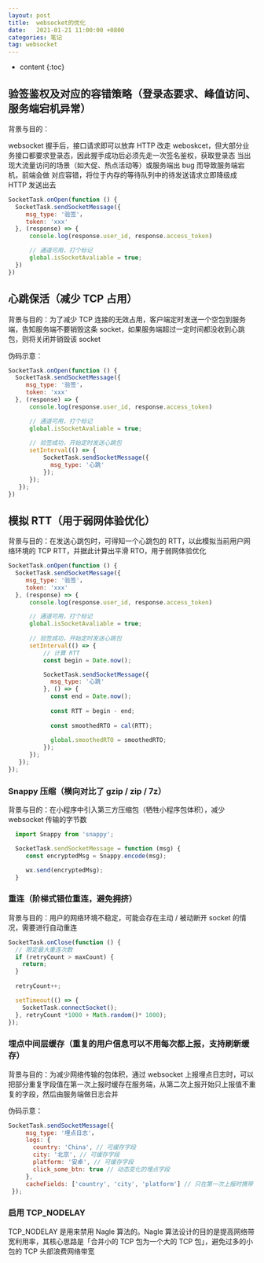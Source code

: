 ```yaml
---
layout: post
title:  websocket的优化
date:   2021-01-21 11:00:00 +0800
categories: 笔记
tag: websocket
---
```

* content
{:toc}

## 验签鉴权及对应的容错策略（登录态要求、峰值访问、服务端宕机异常）

背景与目的：

websocket 握手后，接口请求即可以放弃 HTTP 改走 weboskcet，但大部分业务接口都要求登录态，因此握手成功后必须先走一次签名鉴权，获取登录态
当出现大流量访问的场景（如大促、热点活动等）或服务端出 bug 而导致服务端宕机，前端会做 对应容错，将位于内存的等待队列中的待发送请求立即降级成 HTTP 发送出去

```js
SocketTask.onOpen(function () {
  SocketTask.sendSocketMessage({
     msg_type: '验签'，
     token: 'xxx'
  }, (response) => {
      console.log(response.user_id, response.access_token)

      // 通道可用，打个标记
      global.isSocketAvaliable = true;
  })
})
```

## 心跳保活（减少 TCP 占用）

背景与目的：为了减少 TCP 连接的无效占用，客户端定时发送一个空包到服务端，告知服务端不要销毁这条 socket，如果服务端超过一定时间都没收到心跳包，则将关闭并销毁该 socket

伪码示意：

```js
SocketTask.onOpen(function () {
  SocketTask.sendSocketMessage({
     msg_type: '验签'，
     token: 'xxx'
  }, (response) => {
      console.log(response.user_id, response.access_token)

      // 通道可用，打个标记
      global.isSocketAvaliable = true;
      
      // 验签成功，开始定时发送心跳包
      setInterval(() => {
          SocketTask.sendSocketMessage({
            msg_type: '心跳'
          });
      });
   });
})
```

## 模拟 RTT（用于弱网体验优化）

背景与目的：在发送心跳包时，可得知一个心跳包的 RTT，以此模拟当前用户网络环境的 TCP RTT，并据此计算出平滑 RTO，用于弱网体验优化

```js
SocketTask.onOpen(function () {
  SocketTask.sendSocketMessage({
     msg_type: '验签'，
     token: 'xxx'
  }, (response) => {
      console.log(response.user_id, response.access_token)

      // 通道可用，打个标记
      global.isSocketAvaliable = true;
      
      // 验签成功，开始定时发送心跳包
      setInterval(() => {
          // 计算 RTT
          const begin = Date.now();

          SocketTask.sendSocketMessage({
            msg_type: '心跳'
          }, () => {
            const end = Date.now();
            
            const RTT = begin - end;
            
            const smoothedRTO = cal(RTT);
            
            global.smoothedRTO = smoothedRTO;
          });
      });
   });
});
```

### Snappy 压缩（横向对比了 gzip / zip / 7z）

背景与目的：在小程序中引入第三方压缩包（牺牲小程序包体积），减少 websocket 传输的字节数

```js
  import Snappy from 'snappy';

  SocketTask.sendSocketMessage = function (msg) {
     const encryptedMsg = Snappy.encode(msg);

     wx.send(encryptedMsg);
  }
```

### 重连（阶梯式错位重连，避免拥挤）

背景与目的：用户的网络环境不稳定，可能会存在主动 / 被动断开 socket 的情况，需要进行自动重连

```js
SocketTask.onClose(function () {
  // 限定最大重连次数
  if (retryCount > maxCount) {
    return;
  }
  
  retryCount++;

  setTimeout(() => {
    SocketTask.connectSocket();
  }, retryCount *1000 + Math.random()* 1000);
});
```

### 埋点中间层缓存（重复的用户信息可以不用每次都上报，支持刷新缓存）

背景与目的：为减少网络传输的包体积，通过 websocket 上报埋点日志时，可以把部分重复字段值在第一次上报时缓存在服务端，从第二次上报开始只上报值不重复的字段，然后由服务端做日志合并

伪码示意：

```js
SocketTask.sendSocketMessage({
     msg_type: '埋点日志'，
     logs: {
       country: 'China', // 可缓存字段
       city: '北京', // 可缓存字段
       platform: '安卓', // 可缓存字段
       click_some_btn: true // 动态变化的埋点字段
     },
     cacheFields: ['country', 'city', 'platform'] // 只在第一次上报时携带
 });
 ```

### 启用 TCP_NODELAY

TCP_NODELAY 是用来禁用 Nagle 算法的。Nagle 算法设计的目的是提高网络带宽利用率，其核心思路是「合并小的 TCP 包为一个大的 TCP 包」，避免过多的小包的 TCP 头部浪费网络带宽

